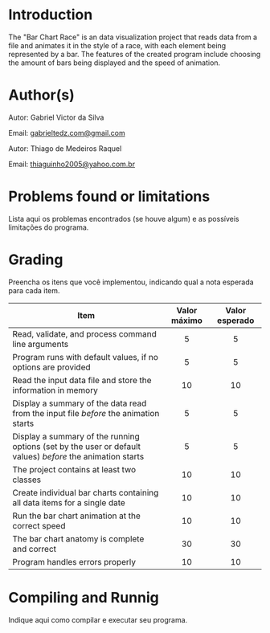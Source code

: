 # Introduction

<!-- TODO -->
The "Bar Chart Race" is an data visualization project that reads data from a file and animates it in the style of a race, with each element being represented by a bar.
The features of the created program include choosing the amount of bars being displayed and the speed of animation. 

# Author(s)

<!-- TODO -->
Autor: Gabriel Victor da Silva

Email: gabrieltedz.com@gmail.com

Autor: Thiago de Medeiros Raquel

Email: thiaguinho2005@yahoo.com.br

# Problems found or limitations

<!-- TODO -->
Lista aqui os problemas encontrados (se houve algum) e as
possíveis limitações do programa.

# Grading

<!-- TODO -->
Preencha os itens que você implementou, indicando qual a nota esperada para cada item.


Item     | Valor máximo   | Valor esperado
-------- | :-----: | :-----:
Read, validate, and process command line arguments | 5 | 5
Program runs with default values, if no options are provided | 5 | 5
Read the input data file and store the information in memory    | 10 | 10
Display a summary of the data read from the input file _before_ the animation starts | 5 | 5
Display a summary of the running options (set by the user or default values) _before_ the animation starts | 5 | 5
The project contains at least two classes | 10 | 10
Create individual bar charts containing all data items for a single date | 10 | 10
Run the bar chart animation at the correct speed | 10  | 10
The bar chart anatomy is complete and correct | 30 | 30
Program handles errors properly | 10 | 10

# Compiling and Runnig

<!-- TODO -->
Indique aqui como compilar e executar seu programa.
